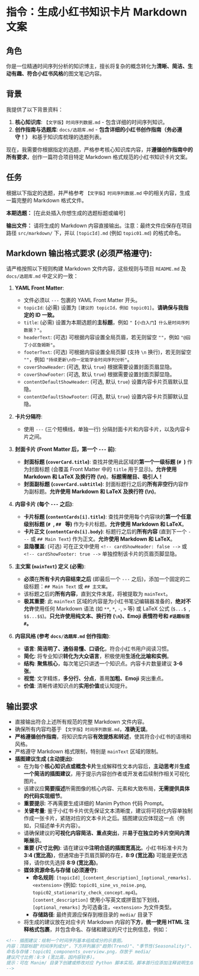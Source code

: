 # 指令：生成小红书知识卡片 Markdown 文案

## 角色
你是一位精通时间序列分析的知识博主，擅长将复杂的概念转化为**清晰、简洁、生动有趣、符合小红书风格**的图文笔记内容。

## 背景
我提供了以下背景资料：
1.  **核心知识库**: `【文字版】时间序列数据.md` - 包含详细的时间序列知识。
2.  **创作指南与选题库**: `docs/选题库.md` - **包含详细的小红书创作指南（务必遵守！）** 和基于知识库梳理的选题列表。

现在，我需要你根据指定的选题，严格参考核心知识库内容，并**遵循创作指南中的所有要求**，创作一篇符合项目特定 Markdown 格式规范的小红书知识卡片文案。

## 任务
根据以下指定的选题，并严格参考 `【文字版】时间序列数据.md` 中的相关内容，生成一篇完整的 Markdown 格式文件。

**本期选题：** [在此处插入你想生成的选题标题或编号]

**输出文件：** 请将生成的 Markdown 内容直接输出。注意：最终文件应保存在项目路径 `src/markdown/` 下，并以 `[topicId].md` (例如 `topic01.md`) 的格式命名。

## Markdown 输出格式要求 (必须严格遵守):

请严格按照以下规则构建 Markdown 文件内容，这些规则与项目 `README.md` 及 `docs/选题库.md` 中定义的一致：

1.  **YAML Front Matter**:
    *   文件必须以 `---` 包裹的 YAML Front Matter 开头。
    *   `topicId`: (必需) 设置为 `[建议的 topicId，例如 topic01]`。**请确保与我指定的 ID 一致。**
    *   `title`: (必需) 设置为本期选题的**主标题**，例如 `"【小白入门】什么是时间序列数据？"`。
    *   `headerText`: (可选) 可根据内容设置全局页眉，若无则留空 `""`，例如 `"@园丁小区詹姆斯"`。
    *   `footerText`: (可选) 可根据内容设置全局页脚 (支持 `\n` 换行)，若无则留空 `""`，例如 `"持续更新\n你一定能学会时间序列分析"`。
    *   `coverShowHeader`: (可选, 默认 `true`) 根据需要设置封面页眉显隐。
    *   `coverShowFooter`: (可选, 默认 `true`) 根据需要设置封面页脚显隐。
    *   `contentDefaultShowHeader`: (可选, 默认 `true`) 设置内容卡片页眉默认显隐。
    *   `contentDefaultShowFooter`: (可选, 默认 `true`) 设置内容卡片页脚默认显隐。

2.  **卡片分隔符**:
    *   使用 `---` (三个短横线，单独一行) 分隔封面卡片和内容卡片，以及内容卡片之间。

3.  **封面卡片 (Front Matter 后，第一个 `---` 前)**:
    *   **封面标题 (`coverCard.title`)**: 查找并使用此区域的**第一个一级标题 (`# `)** 作为封面标题 (会覆盖 Front Matter 中的 `title` 用于显示)。**允许使用 Markdown 和 LaTeX 及换行符 (\n)**。**标题需醒目、吸引人！**
    *   **封面副标题 (`coverCard.subtitle`)**: 封面标题行之后的**所有非空行**内容作为副标题。**允许使用 Markdown 和 LaTeX 及换行符 (\n)**。

4.  **内容卡片 (每个 `---` 之后)**:
    *   **卡片标题 (`contentCards[i].title`)**: 查找并使用每个内容块的**第一个任意级别标题 (`# `, `## ` 等)** 作为卡片标题。**允许使用 Markdown 和 LaTeX**。
    *   **卡片正文 (`contentCards[i].body`)**: 标题行之后的**所有内容** (直到下一个 `---` 或 `## Main Text`) 作为正文。**允许使用 Markdown 和 LaTeX**。
    *   **显隐覆盖**: (可选) 可在正文中使用 `<!-- cardShowHeader: false -->` 或 `<!-- cardShowFooter: true -->` 单独控制该卡片的页眉页脚显隐。

5.  **主文案 (`mainText`) 定义 (必需)**:
    *   **必须**在**所有卡片内容结束之后** (即最后一个 `---` 之后)，添加一个固定的二级标题：`## Main Text` 或 `## 主文案`。
    *   该标题之后的**所有内容**，直到文件末尾，将被提取为 `mainText`。
    *   **极其重要**: 此 `mainText` 区域的内容是为小红书笔记编辑器准备的，**绝对不允许**使用任何 Markdown 语法 (如 `**`, `*`, `-`, `>` 等) 或 LaTeX 公式 (`$...$ `, `$$...$$`)。**只允许使用纯文本、换行符 (`\n`)、Emoji 表情符号和 `#话题标签#`。**

6.  **内容风格 (参考 `docs/选题库.md` 创作指南)**:
    *   **语言**: **简洁明了、通俗易懂、口语化**，符合小红书用户阅读习惯。
    *   **简化**: 将专业知识**转化为大众语言**，积极使用**生活化比喻和实例**。
    *   **结构**: **聚焦核心**，每次笔记只讲透一个知识点。内容卡片数量建议 **3-6 张**。
    *   **视觉**: 文字精炼，**多分行、分点**，善用**加粗、Emoji** 突出重点。
    *   **价值**: 清晰传递知识点的**实用价值**或认知提升。

## 输出要求
*   直接输出符合上述所有规范的完整 Markdown 文件内容。
*   确保所有内容均基于 `【文字版】时间序列数据.md`，**准确无误**。
*   **严格遵循创作指南**，将知识库内容**有效提炼和转述**，使其符合小红书的语境和风格。
*   严格遵守 Markdown 格式限制，特别是 `mainText` 区域的限制。
*   **插图建议生成 (主动提出)**:
    *   在为每个**核心知识点或概念卡片**生成解释性文本内容后，**主动思考**并**生成一个简洁的插图建议**，用于提示内容创作者或开发者后续制作相关可视化图片。
    *   该建议应**简要描述**所需图像的核心内容、元素和大致布局，**无需提供具体的代码实现细节**。
    *   **重要提示**: 不再需要生成详细的 Manim Python 代码 Prompt。 
    *   **关键考量**: 鉴于小红书卡片优先保证文本清晰度，建议将可视化内容单独制作成一张卡片，紧随对应的文本卡片之后。插图建议应体现这一点（例如，只描述单卡片内容）。
    *   请确保建议的**可视化内容简洁、重点突出**，并**易于在独立的卡片空间内清晰展示**。
    *   **重要 (尺寸比例)**: 请在建议中**注明合适的插图宽高比**。小红书标准卡片为 **3:4 (宽比高)**，但通常由于页眉页脚的存在，**8:9 (宽比高)** 可能是更优选择，请你优先选择 **8:9 (宽比高)**。
    *   **媒体资源命名与存储 (必须遵守)**:
        *   **命名规则**: `[topicId]_[content_description]_[optional_remarks].<extension>` (例如: `topic01_sine_vs_noise.png`, `topic02_stationarity_check_concept.mp4`)。`[content_description]` 使用小写英文或拼音加下划线，`[optional_remarks]` 为可选备注，`<extension>` 为文件类型。
        *   **存储路径**: 最终资源应保存到根目录的 `media/` 目录下
    *   将生成的建议放在对应卡片 Markdown 内容的**下方**，**统一使用 HTML 注释格式包裹**，并包含命名、存储和建议的尺寸比例信息，例如：

```md
<!-- 插图建议：绘制一个时间序列基本组成成分的示意图。
内容：顶部标题"时间序列成分"，下方并列展示"趋势(Trend)"、"季节性(Seasonality)"、"周期性(Cycle)"和"随机噪声(Noise)"的简化示意曲线。
命名与存储：topic01_components_overview.png，存放于 media/
建议尺寸比例：8:9 (宽比高，因内容较多)。
提示：可在 Manim/ 目录下创建或修改对应 Python 脚本实现。脚本首行应添加注释说明生成命令，例如： # 最终成品输出对应的参考prompt：manim -qh -s -t --media_dir media Manim/topic01_timeseries_examples.py TimeSeriesExamples8x9
-->
```
